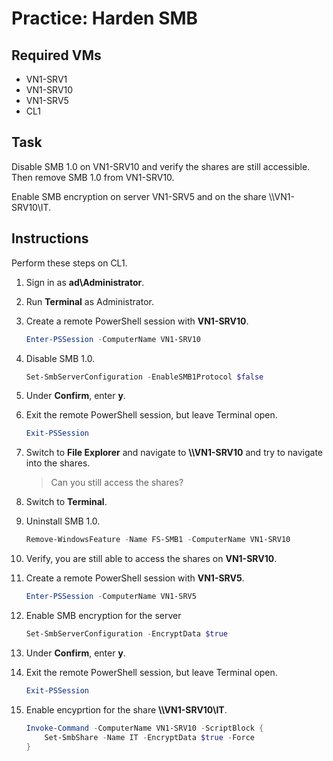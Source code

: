 # Practice: Harden SMB

## Required VMs

* VN1-SRV1
* VN1-SRV10
* VN1-SRV5
* CL1

## Task

Disable SMB 1.0 on VN1-SRV10 and verify the shares are still accessible. Then remove SMB 1.0 from VN1-SRV10.

Enable SMB encryption on server VN1-SRV5 and on the share \\\\VN1-SRV10\\IT.

## Instructions

Perform these steps on CL1.

1. Sign in as **ad\Administrator**.
1. Run **Terminal** as Administrator.
1. Create a remote PowerShell session with **VN1-SRV10**.

    ````powershell
    Enter-PSSession -ComputerName VN1-SRV10
    ````

1. Disable SMB 1.0.

    ````powershell
    Set-SmbServerConfiguration -EnableSMB1Protocol $false
    ````

1. Under **Confirm**, enter **y**.
1. Exit the remote PowerShell session, but leave Terminal open.

    ````powershell
    Exit-PSSession
    ````

1. Switch to **File Explorer** and navigate to **\\\\VN1-SRV10** and try to navigate into the shares.

    > Can you still access the shares?

1. Switch to **Terminal**.
1. Uninstall SMB 1.0.

    ````powershell
    Remove-WindowsFeature -Name FS-SMB1 -ComputerName VN1-SRV10
    ````

1. Verify, you are still able to access the shares on **VN1-SRV10**.
1. Create a remote PowerShell session with **VN1-SRV5**.

    ````powershell
    Enter-PSSession -ComputerName VN1-SRV5
    ````

1. Enable SMB encryption for the server

    ````powershell
    Set-SmbServerConfiguration -EncryptData $true
    ````

1. Under **Confirm**, enter **y**.
1. Exit the remote PowerShell session, but leave Terminal open.

    ````powershell
    Exit-PSSession
    ````

1. Enable encyprtion for the share **\\\\VN1-SRV10\\IT**.

    ````powershell
    Invoke-Command -ComputerName VN1-SRV10 -ScriptBlock {
        Set-SmbShare -Name IT -EncryptData $true -Force
    }
    ````
